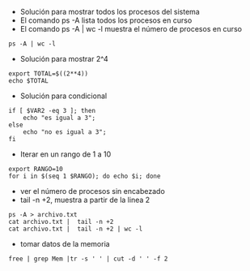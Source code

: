 - Solución para mostrar todos los procesos del sistema
- El comando ps -A lista todos los procesos en curso
- El comando ps -A | wc -l muestra el número de procesos en curso

```
ps -A | wc -l
```
- Solución para mostrar 2^4
```
export TOTAL=$((2**4))
echo $TOTAL
```
- Solución para condicional
``` 
if [ $VAR2 -eq 3 ]; then
	echo "es igual a 3";
else
	echo "no es igual a 3";
fi
```
- Iterar en un rango de 1 a 10 
```
export RANGO=10
for i in $(seq 1 $RANGO); do echo $i; done
```

- ver el número de procesos sin encabezado
- tail -n +2, muestra a partir de la linea 2
```
ps -A > archivo.txt
cat archivo.txt |  tail -n +2
cat archivo.txt |  tail -n +2 | wc -l
```

- tomar datos de la memoria
```
free | grep Mem |tr -s ' ' | cut -d ' ' -f 2
```
